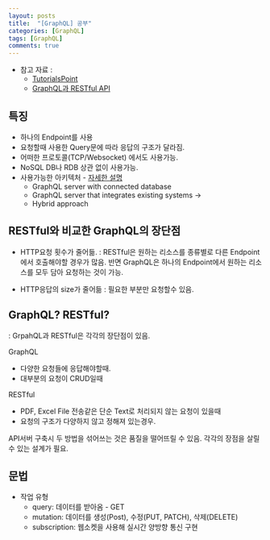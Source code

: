 ```yaml
---
layout: posts
title:  "[GraphQL] 공부"
categories: [GraphQL]
tags: [GraphQL]
comments: true
---
```


- 참고 자료 :
  - [TutorialsPoint](https://www.tutorialspoint.com/graphql)
  - [GraphQL과 RESTful API](https://www.holaxprogramming.com/2018/01/20/graphql-vs-restful-api/)

## 특징

- 하나의 Endpoint를 사용
- 요청할때 사용한 Query문에 따라 응답의 구조가 달라짐.
- 어떠한 프로토콜(TCP/Websocket) 에서도 사용가능.
- NoSQL DB나 RDB 상관 없이 사용가능.
- 사용가능한 아키텍처 - [자세한 설명](https://www.tutorialspoint.com/graphql/graphql_architecture.htm)
  - GraphQL server with connected database
  - GraphQL server that integrates existing systems -> 
  - Hybrid approach

## RESTful와 비교한 GraphQL의 장단점

- HTTP요청 횟수가 줄어듦. 
: RESTful은 원하는 리소스를 종류별로 다른 Endpoint에서 호출해야할 경우가 많음. 반면 GraphQL은 하나의 Endpoint에서 원하는 리소스를 모두 담아 요청하는 것이 가능.

- HTTP응답의 size가 줄어듦
: 필요한 부분만 요청할수 있음.

## GraphQL? RESTful?
: GrpahQL과 RESTful은 각각의 장단점이 있음.

GraphQL
- 다양한 요청들에 응답해야할때.
- 대부분의 요청이 CRUD일때

RESTful
- PDF, Excel File 전송같은 단순 Text로 처리되지 않는 요청이 있을때
- 요청의 구조가 다양하지 않고 정해져 있는경우.

API서버 구축시 두 방법을 섞어쓰는 것은 품질을 떨어뜨릴 수 있음. 각각의 장점을 살릴수 있는 설계가 필요.

## 문법

- 작업 유형
  - query: 데이터를 받아옴 - GET
  - mutation: 데이터를 생성(Post), 수정(PUT, PATCH), 삭제(DELETE) 
  - subscription: 웹소켓을 사용해 실시간 양방향 통신 구현
